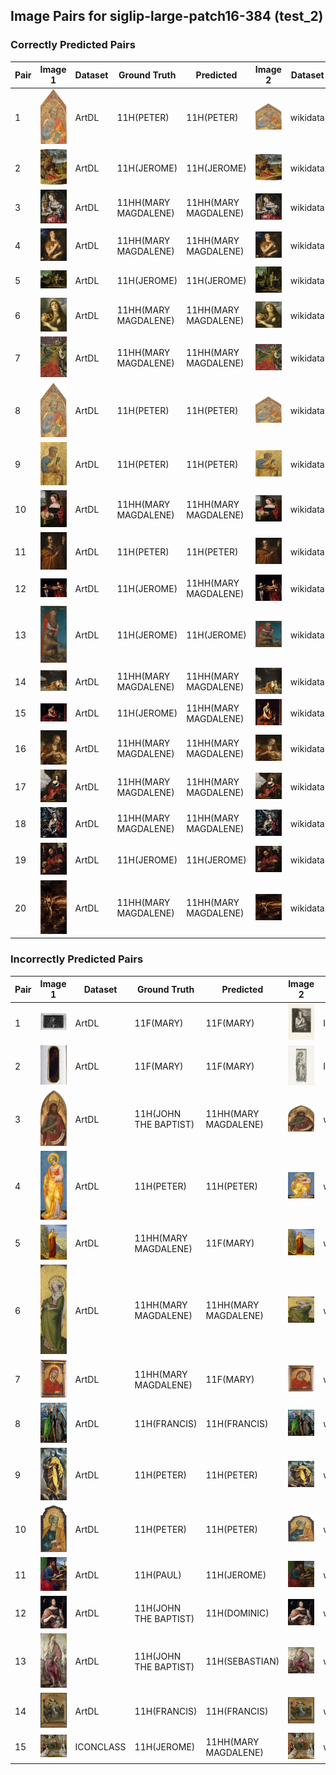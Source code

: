## Image Pairs for siglip-large-patch16-384 (test_2)

### Correctly Predicted Pairs

| Pair | Image 1 | Dataset | Ground Truth | Predicted | Image 2 | Dataset | Ground Truth | Predicted |
|------|---------|---------|--------------|-----------|---------|---------|--------------|-----------|
| 1 | ![Image 1](../../example/image_1_1950_11_1_a.jpg) | ArtDL | 11H(PETER) | 11H(PETER) | ![Image 2](../../example/image_2_Q20173413.jpg) | wikidata | 11H(PETER) | 11H(PETER) |
| 2 | ![Image 1](../../example/image_1_253141.jpg) | ArtDL | 11H(JEROME) | 11H(JEROME) | ![Image 2](../../example/image_2_Q3947314.jpg) | wikidata | 11H(JEROME) | 11H(JEROME) |
| 3 | ![Image 1](../../example/image_1_253669.jpg) | ArtDL | 11HH(MARY MAGDALENE) | 11HH(MARY MAGDALENE) | ![Image 2](../../example/image_2_Q20540321.jpg) | wikidata | 11HH(MARY MAGDALENE) | 11HH(MARY MAGDALENE) |
| 4 | ![Image 1](../../example/image_1_Q15974339.jpg) | ArtDL | 11HH(MARY MAGDALENE) | 11HH(MARY MAGDALENE) | ![Image 2](../../example/image_2_Q15974339.jpg) | wikidata | 11HH(MARY MAGDALENE) | 11HH(MARY MAGDALENE) |
| 5 | ![Image 1](../../example/image_1_Q17335796.jpg) | ArtDL | 11H(JEROME) | 11H(JEROME) | ![Image 2](../../example/image_2_Q17335796.jpg) | wikidata | 11H(JEROME) | 11H(JEROME) |
| 6 | ![Image 1](../../example/image_1_Q18748614.jpg) | ArtDL | 11HH(MARY MAGDALENE) | 11HH(MARY MAGDALENE) | ![Image 2](../../example/image_2_Q18748614.jpg) | wikidata | 11HH(MARY MAGDALENE) | 11HH(MARY MAGDALENE) |
| 7 | ![Image 1](../../example/image_1_Q19925792.jpg) | ArtDL | 11HH(MARY MAGDALENE) | 11HH(MARY MAGDALENE) | ![Image 2](../../example/image_2_Q19925792.jpg) | wikidata | 11HH(MARY MAGDALENE) | 11HH(MARY MAGDALENE) |
| 8 | ![Image 1](../../example/image_1_Q20173413.jpg) | ArtDL | 11H(PETER) | 11H(PETER) | ![Image 2](../../example/image_2_Q20173413.jpg) | wikidata | 11H(PETER) | 11H(PETER) |
| 9 | ![Image 1](../../example/image_1_Q20173883.jpg) | ArtDL | 11H(PETER) | 11H(PETER) | ![Image 2](../../example/image_2_Q20173883.jpg) | wikidata | 11H(PETER) | 11H(PETER) |
| 10 | ![Image 1](../../example/image_1_Q20267955.jpg) | ArtDL | 11HH(MARY MAGDALENE) | 11HH(MARY MAGDALENE) | ![Image 2](../../example/image_2_Q20267955.jpg) | wikidata | 11HH(MARY MAGDALENE) | 11HH(MARY MAGDALENE) |
| 11 | ![Image 1](../../example/image_1_Q21283213.jpg) | ArtDL | 11H(PETER) | 11H(PETER) | ![Image 2](../../example/image_2_Q21283213.jpg) | wikidata | 11H(PETER) | 11H(PETER) |
| 12 | ![Image 1](../../example/image_1_Q2715177.jpg) | ArtDL | 11H(JEROME) | 11HH(MARY MAGDALENE) | ![Image 2](../../example/image_2_Q2715177.jpg) | wikidata | 11H(JEROME) | 11HH(MARY MAGDALENE) |
| 13 | ![Image 1](../../example/image_1_Q27981491.jpg) | ArtDL | 11H(JEROME) | 11H(JEROME) | ![Image 2](../../example/image_2_Q27981491.jpg) | wikidata | 11H(JEROME) | 11H(JEROME) |
| 14 | ![Image 1](../../example/image_1_Q29024815.jpg) | ArtDL | 11HH(MARY MAGDALENE) | 11HH(MARY MAGDALENE) | ![Image 2](../../example/image_2_Q29024815.jpg) | wikidata | 11HH(MARY MAGDALENE) | 11HH(MARY MAGDALENE) |
| 15 | ![Image 1](../../example/image_1_Q510799.jpg) | ArtDL | 11H(JEROME) | 11HH(MARY MAGDALENE) | ![Image 2](../../example/image_2_Q510799.jpg) | wikidata | 11H(JEROME) | 11HH(MARY MAGDALENE) |
| 16 | ![Image 1](../../example/image_1_Q55102676.jpg) | ArtDL | 11HH(MARY MAGDALENE) | 11HH(MARY MAGDALENE) | ![Image 2](../../example/image_2_Q55102676.jpg) | wikidata | 11HH(MARY MAGDALENE) | 11HH(MARY MAGDALENE) |
| 17 | ![Image 1](../../example/image_1_Q6004260.jpg) | ArtDL | 11HH(MARY MAGDALENE) | 11HH(MARY MAGDALENE) | ![Image 2](../../example/image_2_Q6004260.jpg) | wikidata | 11HH(MARY MAGDALENE) | 11HH(MARY MAGDALENE) |
| 18 | ![Image 1](../../example/image_1_greco_el_17_1703grec.jpg) | ArtDL | 11HH(MARY MAGDALENE) | 11HH(MARY MAGDALENE) | ![Image 2](../../example/image_2_Q16589363.jpg) | wikidata | 11HH(MARY MAGDALENE) | 11HH(MARY MAGDALENE) |
| 19 | ![Image 1](../../example/image_1_hemessen_jan_stjerom.jpg) | ArtDL | 11H(JEROME) | 11H(JEROME) | ![Image 2](../../example/image_2_Q114744953.jpg) | wikidata | 11H(JEROME) | 11H(JEROME) |
| 20 | ![Image 1](../../example/image_1_tintoret_3b_3ground_5maryma.jpg) | ArtDL | 11HH(MARY MAGDALENE) | 11HH(MARY MAGDALENE) | ![Image 2](../../example/image_2_Q11769022.jpg) | wikidata | 11HH(MARY MAGDALENE) | 11HH(MARY MAGDALENE) |

### Incorrectly Predicted Pairs

| Pair | Image 1 | Dataset | Ground Truth | Predicted | Image 2 | Dataset | Ground Truth | Predicted |
|------|---------|---------|--------------|-----------|---------|---------|--------------|-----------|
| 1 | ![Image 1](../../example/image_1_ICCD3163621_13815-H.jpg) | ArtDL | 11F(MARY) | 11F(MARY) | ![Image 2](../../example/image_2_IIHIM_RIJKS_1401436342.jpg) | ICONCLASS | 11HH(MARY MAGDALENE) | 11HH(MARY MAGDALENE) |
| 2 | ![Image 1](../../example/image_1_ICCD3710537_375754.jpg) | ArtDL | 11F(MARY) | 11F(MARY) | ![Image 2](../../example/image_2_IIHIM_RIJKS_1827277148.jpg) | ICONCLASS | 11HH(CATHERINE) | 11HH(CATHERINE) |
| 3 | ![Image 1](../../example/image_1_1939_1_291.jpg) | ArtDL | 11H(JOHN THE BAPTIST) | 11HH(MARY MAGDALENE) | ![Image 2](../../example/image_2_Q20173065.jpg) | wikidata | 11H(JOHN THE BAPTIST) | 11H(JOSEPH) |
| 4 | ![Image 1](../../example/image_1_1939_1_80.jpg) | ArtDL | 11H(PETER) | 11H(PETER) | ![Image 2](../../example/image_2_Q20173671.jpg) | wikidata | 11H(PETER) | 11H(JOSEPH) |
| 5 | ![Image 1](../../example/image_1_258398.jpg) | ArtDL | 11HH(MARY MAGDALENE) | 11F(MARY) | ![Image 2](../../example/image_2_Q19820268.jpg) | wikidata | 11HH(MARY MAGDALENE) | 11HH(MARY MAGDALENE) |
| 6 | ![Image 1](../../example/image_1_Q19926040.jpg) | ArtDL | 11HH(MARY MAGDALENE) | 11HH(MARY MAGDALENE) | ![Image 2](../../example/image_2_Q19926040.jpg) | wikidata | 11HH(MARY MAGDALENE) | 11HH(CATHERINE) |
| 7 | ![Image 1](../../example/image_1_Q29477236.jpg) | ArtDL | 11HH(MARY MAGDALENE) | 11F(MARY) | ![Image 2](../../example/image_2_Q29477236.jpg) | wikidata | 11HH(MARY MAGDALENE) | 11HH(CATHERINE) |
| 8 | ![Image 1](../../example/image_1_Q5841454.jpg) | ArtDL | 11H(FRANCIS) | 11H(FRANCIS) | ![Image 2](../../example/image_2_Q5841454.jpg) | wikidata | 11H(FRANCIS) | 11H(JOSEPH) |
| 9 | ![Image 1](../../example/image_1_Q9073676.jpg) | ArtDL | 11H(PETER) | 11H(PETER) | ![Image 2](../../example/image_2_Q9073676.jpg) | wikidata | 11H(PETER) | 11H(JOSEPH) |
| 10 | ![Image 1](../../example/image_1___EX_1000788252_18423.jpg) | ArtDL | 11H(PETER) | 11H(PETER) | ![Image 2](../../example/image_2_Q20172983.jpg) | wikidata | 11H(PETER) | 11H(JOSEPH) |
| 11 | ![Image 1](../../example/image_1___EX_1152601724_1326629351.jpg) | ArtDL | 11H(PAUL) | 11H(JEROME) | ![Image 2](../../example/image_2_Q26699346.jpg) | wikidata | 11H(PAUL) | 11H(JOSEPH) |
| 12 | ![Image 1](../../example/image_1_clouet_jean_francbap.jpg) | ArtDL | 11H(JOHN THE BAPTIST) | 11H(DOMINIC) | ![Image 2](../../example/image_2_Q30096142.jpg) | wikidata | 11H(JOHN THE BAPTIST) | 11H(JOSEPH) |
| 13 | ![Image 1](../../example/image_1_en-SK-A-3382.jpg) | ArtDL | 11H(JOHN THE BAPTIST) | 11H(SEBASTIAN) | ![Image 2](../../example/image_2_Q17334273.jpg) | wikidata | 11H(JOHN THE BAPTIST) | 11H(JOSEPH) |
| 14 | ![Image 1](../../example/image_1_en-SK-A-4006.jpg) | ArtDL | 11H(FRANCIS) | 11H(FRANCIS) | ![Image 2](../../example/image_2_Q17335839.jpg) | wikidata | 11H(FRANCIS) | 11H(JOSEPH) |
| 15 | ![Image 1](../../example/image_1_IIHIM_RIJKS_-649904531.jpg) | ICONCLASS | 11H(JEROME) | 11HH(MARY MAGDALENE) | ![Image 2](../../example/image_2_Q17328232.jpg) | wikidata | 11H(JEROME) | 11H(JEROME) |
